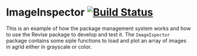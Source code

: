 # ImageInspector [![Build Status](https://github.com/purboday/ImageInspector.jl/actions/workflows/CI.yml/badge.svg?branch=master)](https://github.com/purboday/ImageInspector.jl/actions/workflows/CI.yml?query=branch%3Amaster)

This is an example of how the package management system works and how to use the Revise package to develop and test it. The `ImageIspector` package contains some siple functions to load and plot an array of images in agrid either in grayscale or color.